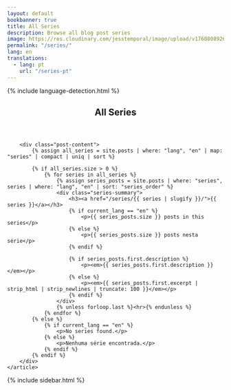 ```yaml
---
layout: default
bookbanner: true
title: All Series
description: Browse all blog post series
image: https://res.cloudinary.com/jesstemporal/image/upload/v1760808926/covers/series_sd7fdp.jpg
permalink: "/series/"
lang: en
translations:
  - lang: pt
    url: "/series-pt"
---
```


{% include language-detection.html %}

<div class="row">
<div class="col-md-8">
    <article class="post">
        <header class="post-header">
            <h1 class="post-title">All Series</h1>
        </header>

        <div class="post-content">
            {% assign all_series = site.posts | where: "lang", "en" | map: "series" | compact | uniq | sort %}

            {% if all_series.size > 0 %}
                {% for series in all_series %}
                    {% assign series_posts = site.posts | where: "series", series | where: "lang", "en" | sort: "series_order" %}
                    <div class="series-summary">
                        <h3><a href="/series/{{ series | slugify }}/">{{ series }}</a></h3>
                        {% if current_lang == "en" %}
                            <p>{{ series_posts.size }} posts in this series</p>
                        {% else %}
                            <p>{{ series_posts.size }} posts nesta série</p>
                        {% endif %}
                        
                        {% if series_posts.first.description %}
                            <p><em>{{ series_posts.first.description }}</em></p>
                        {% else %}
                            <p><em>{{ series_posts.first.excerpt | strip_html | strip_newlines | truncate: 100 }}</em></p>
                        {% endif %}
                    </div>
                    {% unless forloop.last %}<hr>{% endunless %}
                {% endfor %}
            {% else %}
                {% if current_lang == "en" %}
                    <p>No series found.</p>
                {% else %}
                    <p>Nenhuma série encontrada.</p>
                {% endif %}
            {% endif %}
        </div>
    </article>
</div>

{% include sidebar.html %}

</div>
